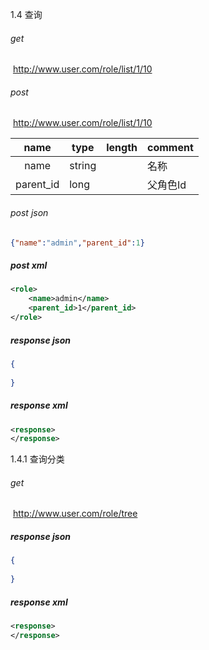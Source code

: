1.4 查询
###### get

​	http://www.user.com/role/list/1/10

###### post

​	http://www.user.com/role/list/1/10

|    name     | type   | length | comment  |
| :---------: | ------ | ------ | -------- |
|    name     | string |        | 名称     |
|  parent_id  | long   |        | 父角色Id |

###### post json
```json
{"name":"admin","parent_id":1}
```

##### post xml

```xml
<role>
	<name>admin</name>
	<parent_id>1</parent_id>
</role>
```

##### response json
```json
{
    
}
```
##### response xml
```xml
<response>
</response>
```

1.4.1 查询分类
###### get

​	http://www.user.com/role/tree

##### response json
```json
{
    
}
```
##### response xml
```xml
<response>
</response>
```